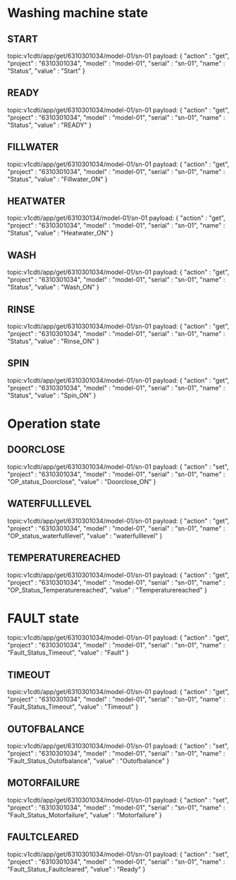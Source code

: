 # Washing machine state

## START
topic:v1cdti/app/get/6310301034/model-01/sn-01
payload: {
    "action"    :   "get",
    "project"   :   "6310301034",
    "model"     :   "model-01",
    "serial"    :   "sn-01",
    "name"      :   "Status",
    "value"     :   "Start"
}

## READY
topic:v1cdti/app/get/6310301034/model-01/sn-01
payload: {
    "action"    :   "get",
    "project"   :   "6310301034",
    "model"     :   "model-01",
    "serial"    :   "sn-01",
    "name"      :   "Status",
    "value"     :   "READY"
}

## FILLWATER
topic:v1cdti/app/get/6310301034/model-01/sn-01
payload: {
    "action"    :   "get",
    "project"   :   "6310301034",
    "model"     :   "model-01",
    "serial"    :   "sn-01",
    "name"      :   "Status",
    "value"     :   "Fillwater_ON"
}

## HEATWATER
topic:v1cdti/app/get/631030134/model-01/sn-01
payload: {
    "action"    :   "get",
    "project"   :   "6310301034",
    "model"     :   "model-01",
    "serial"    :   "sn-01",
    "name"      :   "Status",
    "value"     :   "Heatwater_ON"
}

## WASH
topic:v1cdti/app/get/6310301034/model-01/sn-01
payload: {
    "action"    :   "get",
    "project"   :   "6310301034",
    "model"     :   "model-01",
    "serial"    :   "sn-01",
    "name"      :   "Status",
    "value"     :   "Wash_ON"
}

## RINSE
topic:v1cdti/app/get/6310301034/model-01/sn-01
payload: {
    "action"    :   "get",
    "project"   :   "6310301034",
    "model"     :   "model-01",
    "serial"    :   "sn-01",
    "name"      :   "Status",
    "value"     :   "Rinse_ON"
}

## SPIN
topic:v1cdti/app/get/6310301034/model-01/sn-01
payload: {
    "action"    :   "get",
    "project"   :   "6310301034",
    "model"     :   "model-01",
    "serial"    :   "sn-01",
    "name"      :   "Status",
    "value"     :   "Spin_ON"
}

# Operation state

## DOORCLOSE
topic:v1cdti/app/get/6310301034/model-01/sn-01
payload: {
    "action"    :   "set",
    "project"   :   "6310301034",
    "model"     :   "model-01",
    "serial"    :   "sn-01",
    "name"      :   "OP_status_Doorclose",
    "value"     :   "Doorclose_ON"
}

## WATERFULLLEVEL
topic:v1cdti/app/get/6310301034/model-01/sn-01
payload: {
    "action"    :   "get",
    "project"   :   "6310301034",
    "model"     :   "model-01",
    "serial"    :   "sn-01",
    "name"      :   "OP_status_waterfulllevel",
    "value"     :   "waterfulllevel"
}

## TEMPERATUREREACHED
topic:v1cdti/app/get/6310301034/model-01/sn-01
payload: {
    "action"    :   "get",
    "project"   :   "6310301034",
    "model"     :   "model-01",
    "serial"    :   "sn-01",
    "name"      :   "OP_Status_Temperaturereached",
    "value"     :   "Temperaturereached"
}


# FAULT state
topic:v1cdti/app/get/6310301034/model-01/sn-01
payload: {
    "action"    :   "get",
    "project"   :   "6310301034",
    "model"     :   "model-01",
    "serial"    :   "sn-01",
    "name"      :   "Fault_Status_Timeout",
    "value"     :   "Fault"
}


## TIMEOUT
topic:v1cdti/app/get/6310301034/model-01/sn-01
payload: {
    "action"    :   "get",
    "project"   :   "6310301034",
    "model"     :   "model-01",
    "serial"    :   "sn-01",
    "name"      :   "Fault_Status_Timeout",
    "value"     :   "Timeout"
}

## OUTOFBALANCE
topic:v1cdti/app/get/6310301034/model-01/sn-01
payload: {
    "action"    :   "set",
    "project"   :   "6310301034",
    "model"     :   "model-01",
    "serial"    :   "sn-01",
    "name"      :   "Fault_Status_Outofbalance",
    "value"     :   "Outofbalance"
}

## MOTORFAILURE
topic:v1cdti/app/get/6310301034/model-01/sn-01
payload: {
    "action"    :   "set",
    "project"   :   "6310301034",
    "model"     :   "model-01",
    "serial"    :   "sn-01",
    "name"      :   "Fault_Status_Motorfailure",
    "value"     :   "Motorfailure"
}

## FAULTCLEARED
topic:v1cdti/app/get/6310301034/model-01/sn-01
payload: {
    "action"    :   "set",
    "project"   :   "6310301034",
    "model"     :   "model-01",
    "serial"    :   "sn-01",
    "name"      :   "Fault_Status_Faultcleared",
    "value"     :   "Ready"
}